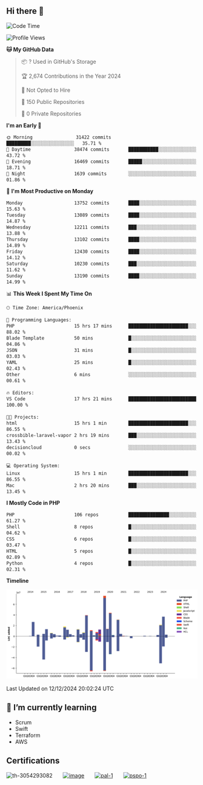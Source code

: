 ## Hi there 👋

<!--START_SECTION:waka-->
![Code Time](http://img.shields.io/badge/Code%20Time-10%2C438%20hrs%2051%20mins-blue)

![Profile Views](http://img.shields.io/badge/Profile%20Views-0-blue)

**🐱 My GitHub Data** 

> 📦 ? Used in GitHub's Storage 
 > 
> 🏆 2,674 Contributions in the Year 2024
 > 
> 🚫 Not Opted to Hire
 > 
> 📜 150 Public Repositories 
 > 
> 🔑 0 Private Repositories 
 > 
**I'm an Early 🐤** 

```text
🌞 Morning                31422 commits       █████████░░░░░░░░░░░░░░░░   35.71 % 
🌆 Daytime                38474 commits       ███████████░░░░░░░░░░░░░░   43.72 % 
🌃 Evening                16469 commits       █████░░░░░░░░░░░░░░░░░░░░   18.71 % 
🌙 Night                  1639 commits        ░░░░░░░░░░░░░░░░░░░░░░░░░   01.86 % 
```
📅 **I'm Most Productive on Monday** 

```text
Monday                   13752 commits       ████░░░░░░░░░░░░░░░░░░░░░   15.63 % 
Tuesday                  13089 commits       ████░░░░░░░░░░░░░░░░░░░░░   14.87 % 
Wednesday                12211 commits       ███░░░░░░░░░░░░░░░░░░░░░░   13.88 % 
Thursday                 13102 commits       ████░░░░░░░░░░░░░░░░░░░░░   14.89 % 
Friday                   12430 commits       ████░░░░░░░░░░░░░░░░░░░░░   14.12 % 
Saturday                 10230 commits       ███░░░░░░░░░░░░░░░░░░░░░░   11.62 % 
Sunday                   13190 commits       ████░░░░░░░░░░░░░░░░░░░░░   14.99 % 
```


📊 **This Week I Spent My Time On** 

```text
🕑︎ Time Zone: America/Phoenix

💬 Programming Languages: 
PHP                      15 hrs 17 mins      ██████████████████████░░░   88.02 % 
Blade Template           50 mins             █░░░░░░░░░░░░░░░░░░░░░░░░   04.86 % 
JSON                     31 mins             █░░░░░░░░░░░░░░░░░░░░░░░░   03.03 % 
YAML                     25 mins             █░░░░░░░░░░░░░░░░░░░░░░░░   02.43 % 
Other                    6 mins              ░░░░░░░░░░░░░░░░░░░░░░░░░   00.61 % 

🔥 Editors: 
VS Code                  17 hrs 21 mins      █████████████████████████   100.00 % 

🐱‍💻 Projects: 
html                     15 hrs 1 min        ██████████████████████░░░   86.55 % 
crossbible-laravel-vapor 2 hrs 19 mins       ███░░░░░░░░░░░░░░░░░░░░░░   13.43 % 
decisioncloud            0 secs              ░░░░░░░░░░░░░░░░░░░░░░░░░   00.02 % 

💻 Operating System: 
Linux                    15 hrs 1 min        ██████████████████████░░░   86.55 % 
Mac                      2 hrs 20 mins       ███░░░░░░░░░░░░░░░░░░░░░░   13.45 % 
```

**I Mostly Code in PHP** 

```text
PHP                      106 repos           ███████████████░░░░░░░░░░   61.27 % 
Shell                    8 repos             █░░░░░░░░░░░░░░░░░░░░░░░░   04.62 % 
CSS                      6 repos             █░░░░░░░░░░░░░░░░░░░░░░░░   03.47 % 
HTML                     5 repos             █░░░░░░░░░░░░░░░░░░░░░░░░   02.89 % 
Python                   4 repos             █░░░░░░░░░░░░░░░░░░░░░░░░   02.31 % 
```



**Timeline**

![Lines of Code chart](https://raw.githubusercontent.com/mikebronner/mikebronner/master/assets/bar_graph.png)


 Last Updated on 12/12/2024 20:02:24 UTC
<!--END_SECTION:waka-->

<!--
**mikebronner/mikebronner** is a ✨ _special_ ✨ repository because its `README.md` (this file) appears on your GitHub profile.

Here are some ideas to get you started:

- 🔭 I’m currently working on ...
- 🌱 I’m currently learning ...
- 👯 I’m looking to collaborate on ...
- 🤔 I’m looking for help with ...
- 💬 Ask me about ...
- 📫 How to reach me: ...
- 😄 Pronouns: ...
- ⚡ Fun fact: ...
-->

## 🌱 I’m currently learning

- Scrum
- Swift
- Terraform
- AWS

## Certifications

![th-3054293082](https://user-images.githubusercontent.com/1791050/208267034-c5006f82-ae89-41eb-9478-7106c5aba070.jpg)
&nbsp;&nbsp;&nbsp;&nbsp;&nbsp;
[![image](https://user-images.githubusercontent.com/1791050/208267032-13c8c426-f627-448d-b23e-e3dd74b6712a.png)](https://www.credly.com/users/mike-bronner)
&nbsp;&nbsp;&nbsp;&nbsp;&nbsp;
[![pal-1](https://github.com/mikebronner/mikebronner/assets/1791050/3384899a-848a-4e35-8cee-e35261b5ccce)](https://www.credly.com/users/mike-bronner)
&nbsp;&nbsp;&nbsp;&nbsp;&nbsp;
[![pspo-1](https://github.com/user-attachments/assets/7a6e28a4-7e44-4218-ba25-468d8c703864)](https://www.credly.com/users/mike-bronner)
